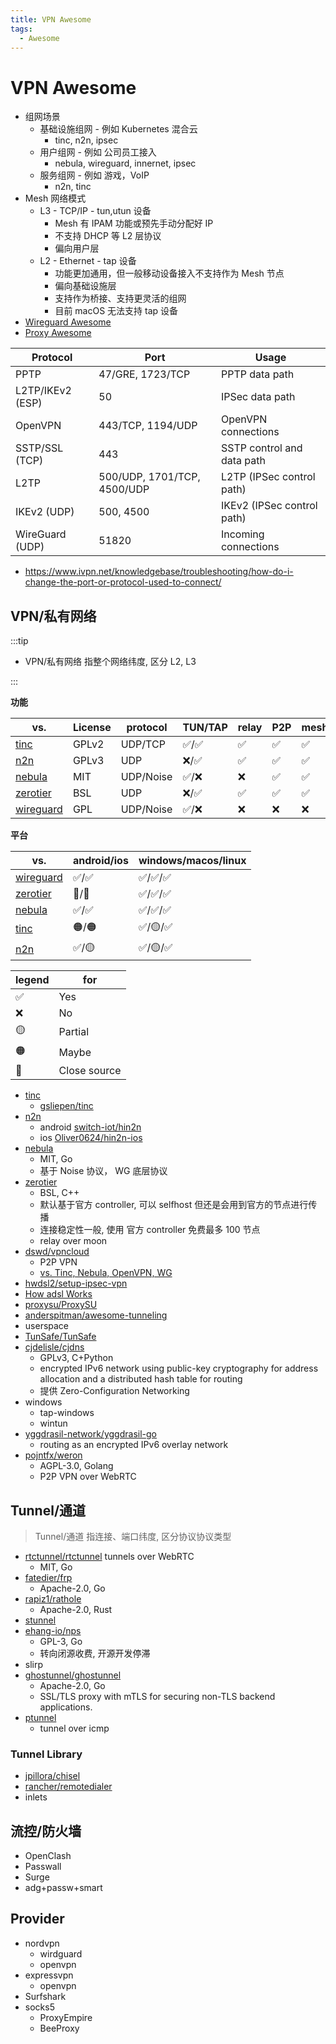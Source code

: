 ```yaml
---
title: VPN Awesome
tags:
  - Awesome
---
```


# VPN Awesome

- 组网场景
  - 基础设施组网 - 例如 Kubernetes 混合云
    - tinc, n2n, ipsec
  - 用户组网 - 例如 公司员工接入
    - nebula, wireguard, innernet, ipsec
  - 服务组网 - 例如 游戏，VoIP
    - n2n, tinc
- Mesh 网络模式
  - L3 - TCP/IP - tun,utun 设备
    - Mesh 有 IPAM 功能或预先手动分配好 IP
    - 不支持 DHCP 等 L2 层协议
    - 偏向用户层
  - L2 - Ethernet - tap 设备
    - 功能更加通用，但一般移动设备接入不支持作为 Mesh 节点
    - 偏向基础设施层
    - 支持作为桥接、支持更灵活的组网
    - 目前 macOS 无法支持 tap 设备
- [Wireguard Awesome](./wireguard/wireguard-awesome.md)
- [Proxy Awesome](../proxy/proxy-awesome.md)

| Protocol         | Port                        | Usage                      |
| ---------------- | --------------------------- | -------------------------- |
| PPTP             | 47/GRE, 1723/TCP            | PPTP data path             |
| L2TP/IKEv2 (ESP) | 50                          | IPSec data path            |
| OpenVPN          | 443/TCP, 1194/UDP           | OpenVPN connections        |
| SSTP/SSL (TCP)   | 443                         | SSTP control and data path |
| L2TP             | 500/UDP, 1701/TCP, 4500/UDP | L2TP (IPSec control path)  |
| IKEv2 (UDP)      | 500, 4500                   | IKEv2 (IPSec control path) |
| WireGuard (UDP)  | 51820                       | Incoming connections       |

- https://www.ivpn.net/knowledgebase/troubleshooting/how-do-i-change-the-port-or-protocol-used-to-connect/

## VPN/私有网络

:::tip

- VPN/私有网络 指整个网络纬度, 区分 L2, L3

:::

**功能**

| vs.         | License | protocol  | TUN/TAP | relay | P2P | mesh | NAT | policy |
| ----------- | ------- | --------- | ------- | ----- | --- | ---- | --- | ------ |
| [tinc]      | GPLv2   | UDP/TCP   | ✅/✅   | ✅    | ✅  | ✅   | ✅  | ❌     |
| [n2n]       | GPLv3   | UDP       | ❌/✅   | ✅    | ✅  | ✅   | ✅  | ❌     |
| [nebula]    | MIT     | UDP/Noise | ✅/❌   | ❌    | ✅  | ✅   | ✅  | ✅     |
| [zerotier]  | BSL     | UDP       | ❌/✅   | ✅    | ✅  | ✅   | ✅  | ✅     |
| [wireguard] | GPL     | UDP/Noise | ✅/❌   | ❌    | ❌  | ❌   | ❌  | ❌     |

**平台**

| vs.         | android/ios | windows/macos/linux |
| ----------- | ----------- | ------------------- |
| [wireguard] | ✅/✅       | ✅/✅/✅            |
| [zerotier]  | 🔴/🔴       | ✅/✅/✅            |
| [nebula]    | ✅/✅       | ✅/✅/✅            |
| [tinc]      | 🟠/🟠       | ✅/🟡/✅            |
| [n2n]       | ✅/🟡       | ✅/🟡/✅            |

| legend | for          |
| ------ | ------------ |
| ✅     | Yes          |
| ❌     | No           |
| 🟡     | Partial      |
| 🟠     | Maybe        |
| 🔴     | Close source |

[n2n]: ./n2n.md
[tinc]: ./tinc/README.md
[nebula]: ./nebula.md
[zerotier]: ./zerotier.md
[wireguard]: ./wireguard.md

- [tinc]
  - [gsliepen/tinc](https://github.com/gsliepen/tinc)
- [n2n]
  - android [switch-iot/hin2n](https://github.com/switch-iot/hin2n)
  - ios [Oliver0624/hin2n-ios](https://github.com/Oliver0624/hin2n-ios)
- [nebula](./nebula.md)
  - MIT, Go
  - 基于 Noise 协议， WG 底层协议
- [zerotier](./zerotier.md)
  - BSL, C++
  - 默认基于官方 controller, 可以 selfhost 但还是会用到官方的节点进行传播
  - 连接稳定性一般, 使用 官方 controller 免费最多 100 节点
  - relay over moon
- [dswd/vpncloud](https://github.com/dswd/vpncloud)
  - P2P VPN
  - [vs. Tinc, Nebula, OpenVPN, WG](https://vpncloud.ddswd.de/features/comparison)
- [hwdsl2/setup-ipsec-vpn](https://github.com/hwdsl2/setup-ipsec-vpn)
- [How adsl Works](https://kitz.co.uk/adsl/equip.htm)
- [proxysu/ProxySU](https://github.com/proxysu/ProxySU)
- [anderspitman/awesome-tunneling](https://github.com/anderspitman/awesome-tunneling)
- userspace
- [TunSafe/TunSafe](https://github.com/TunSafe/TunSafe)
- [cjdelisle/cjdns](https://github.com/cjdelisle/cjdns)
  - GPLv3, C+Python
  - encrypted IPv6 network using public-key cryptography for address allocation and a distributed hash table for routing
  - 提供 Zero-Configuration Networking
- windows
  - tap-windows
  - wintun
- [yggdrasil-network/yggdrasil-go](https://github.com/yggdrasil-network/yggdrasil-go)
  - routing as an encrypted IPv6 overlay network
- [pojntfx/weron](https://github.com/pojntfx/weron)
  - AGPL-3.0, Golang
  - P2P VPN over WebRTC

## Tunnel/通道

> Tunnel/通道 指连接、端口纬度, 区分协议协议类型

- [rtctunnel/rtctunnel](https://github.com/rtctunnel/rtctunnel)
  tunnels over WebRTC
  - MIT, Go
- [fatedier/frp](https://github.com/fatedier/frp)
  - Apache-2.0, Go
- [rapiz1/rathole](https://github.com/rapiz1/rathole)
  - Apache-2.0, Rust
- [stunnel](https://www.stunnel.org/)
- [ehang-io/nps](https://github.com/ehang-io/nps)
  - GPL-3, Go
  - 转向闭源收费, 开源开发停滞
- slirp
- [ghostunnel/ghostunnel](https://github.com/ghostunnel/ghostunnel)
  - Apache-2.0, Go
  - SSL/TLS proxy with mTLS for securing non-TLS backend applications.
- [ptunnel](https://www.cs.uit.no/~daniels/PingTunnel/)
  - tunnel over icmp

### Tunnel Library

- [jpillora/chisel](https://github.com/jpillora/chisel)
- [rancher/remotedialer](https://github.com/rancher/remotedialer)
- inlets

## 流控/防火墙

- OpenClash
- Passwall
- Surge
- adg+passw+smart

## Provider

- nordvpn
  - wirdguard
  - openvpn
- expressvpn
  - openvpn
- Surfshark
- socks5
  - ProxyEmpire
  - BeeProxy
